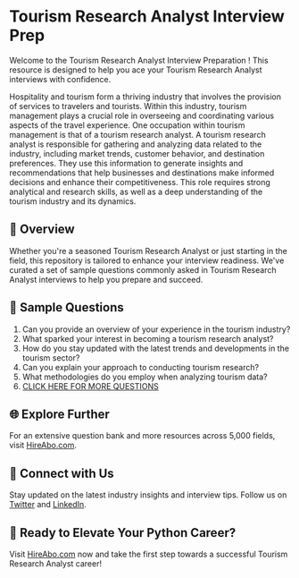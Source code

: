 # Tourism Research Analyst Interview Prep

Welcome to the Tourism Research Analyst Interview Preparation ! This resource is designed to help you ace your Tourism Research Analyst interviews with confidence.

Hospitality and tourism form a thriving industry that involves the provision of services to travelers and tourists. Within this industry, tourism management plays a crucial role in overseeing and coordinating various aspects of the travel experience. One occupation within tourism management is that of a tourism research analyst. A tourism research analyst is responsible for gathering and analyzing data related to the industry, including market trends, customer behavior, and destination preferences. They use this information to generate insights and recommendations that help businesses and destinations make informed decisions and enhance their competitiveness. This role requires strong analytical and research skills, as well as a deep understanding of the tourism industry and its dynamics.

## 🚀 Overview

Whether you're a seasoned Tourism Research Analyst or just starting in the field, this repository is tailored to enhance your interview readiness. We've curated a set of sample questions commonly asked in Tourism Research Analyst interviews to help you prepare and succeed.

## 📝 Sample Questions

1. Can you provide an overview of your experience in the tourism industry?
2. What sparked your interest in becoming a tourism research analyst?
3. How do you stay updated with the latest trends and developments in the tourism sector?
4. Can you explain your approach to conducting tourism research?
5. What methodologies do you employ when analyzing tourism data?
6. [CLICK HERE FOR MORE QUESTIONS](https://hireabo.com/job/11_1_13/Tourism%20Research%20Analyst)

## 🌐 Explore Further

For an extensive question bank and more resources across 5,000 fields, visit [HireAbo.com](https://www.hireabo.com).

## 📱 Connect with Us

Stay updated on the latest industry insights and interview tips. Follow us on [Twitter](https://twitter.com/hireabo) and [LinkedIn](https://www.linkedin.com/in/hire-abo-3609972a8/).

## 🚀 Ready to Elevate Your Python Career?

Visit [HireAbo.com](https://www.hireabo.com) now and take the first step towards a successful Tourism Research Analyst career!